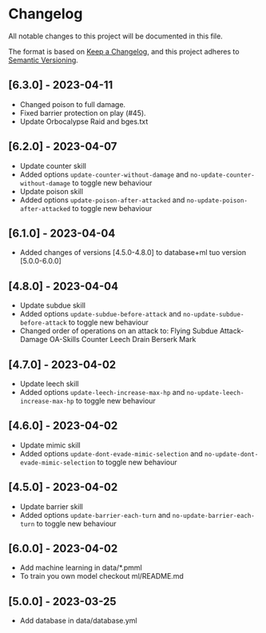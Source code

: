 # Changelog

All notable changes to this project will be documented in this file.

The format is based on [Keep a Changelog](https://keepachangelog.com/en/1.0.0/),
and this project adheres to [Semantic Versioning](https://semver.org/spec/v2.0.0.html).

## [6.3.0] - 2023-04-11

- Changed poison to full damage.
- Fixed barrier protection on play (#45).
- Update Orbocalypse Raid and bges.txt

## [6.2.0] - 2023-04-07

- Update counter skill
- Added options `update-counter-without-damage` and `no-update-counter-without-damage` to toggle new behaviour
- Update poison skill
- Added options `update-poison-after-attacked` and `no-update-poison-after-attacked` to toggle new behaviour

## [6.1.0] - 2023-04-04

- Added changes of versions [4.5.0-4.8.0] to database+ml tuo version [5.0.0-6.0.0]

## [4.8.0] - 2023-04-04

- Update subdue skill
- Added options `update-subdue-before-attack` and `no-update-subdue-before-attack` to toggle new behaviour
- Changed order of operations on an attack to: 
    Flying
    Subdue
    Attack-Damage
    OA-Skills
    Counter
    Leech
    Drain
    Berserk
    Mark

## [4.7.0] - 2023-04-02

- Update leech skill
- Added options `update-leech-increase-max-hp` and `no-update-leech-increase-max-hp` to toggle new behaviour

## [4.6.0] - 2023-04-02

- Update mimic skill
- Added options `update-dont-evade-mimic-selection` and `no-update-dont-evade-mimic-selection` to toggle new behaviour

## [4.5.0] - 2023-04-02

- Update barrier skill
- Added options `update-barrier-each-turn` and `no-update-barrier-each-turn` to toggle new behaviour

## [6.0.0] - 2023-04-02

- Add machine learning in data/*.pmml
- To train you own model checkout ml/README.md

## [5.0.0] - 2023-03-25

- Add database in data/database.yml
